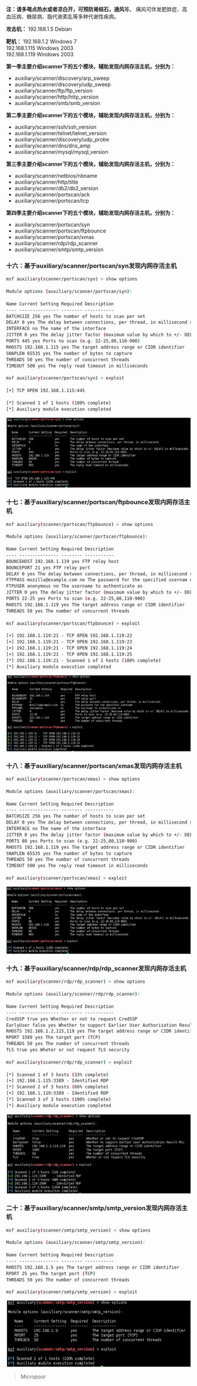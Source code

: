 **注：**请多喝点热水或者凉白开，可预防**肾结石，通风**等。
痛风可伴发肥胖症、高血压病、糖尿病、脂代谢紊乱等多种代谢性疾病。

**攻击机：** 
192.168.1.5 Debian

**靶机：**
192.168.1.2 Windows 7  
192.168.1.115 Windows 2003  
192.168.1.119 Windows 2003

**第一季主要介绍scanner下的五个模块，辅助发现内网存活主机，分别为：**

* auxiliary/scanner/discovery/arp_sweep 
* auxiliary/scanner/discovery/udp_sweep
* auxiliary/scanner/ftp/ftp_version 
* auxiliary/scanner/http/http_version
* auxiliary/scanner/smb/smb_version

**第二季主要介绍scanner下的五个模块，辅助发现内网存活主机，分别为：**

* auxiliary/scanner/ssh/ssh_version 
* auxiliary/scanner/telnet/telnet_version
* auxiliary/scanner/discovery/udp_probe
* auxiliary/scanner/dns/dns_amp
* auxiliary/scanner/mysql/mysql_version

**第三季主要介绍scanner下的五个模块，辅助发现内网存活主机，分别为：**

* auxiliary/scanner/netbios/nbname 
* auxiliary/scanner/http/title
* auxiliary/scanner/db2/db2_version 
* auxiliary/scanner/portscan/ack
* auxiliary/scanner/portscan/tcp

**第四季主要介绍scanner下的五个模块，辅助发现内网存活主机，分别为：**

* auxiliary/scanner/portscan/syn 
* auxiliary/scanner/portscan/ftpbounce
* auxiliary/scanner/portscan/xmas 
* auxiliary/scanner/rdp/rdp_scanner
* auxiliary/scanner/smtp/smtp_version

### 十六：基于auxiliary/scanner/portscan/syn发现内网存活主机

```bash
msf auxiliary(scanner/portscan/syn) > show options 

Module options (auxiliary/scanner/portscan/syn): 

Name Current Setting Required Description
‐‐‐‐ ‐‐‐‐‐‐‐‐‐‐‐‐‐‐‐ ‐‐‐‐‐‐‐‐ ‐‐‐‐‐‐‐‐‐‐‐
BATCHSIZE 256 yes The number of hosts to scan per set
DELAY 0 yes The delay between connections, per thread, in millisecond s
INTERFACE no The name of the interface
JITTER 0 yes The delay jitter factor (maximum value by which to +/‐ DELAY) in milliseconds.
PORTS 445 yes Ports to scan (e.g. 22‐25,80,110‐900)
RHOSTS 192.168.1.115 yes The target address range or CIDR identifier
SNAPLEN 65535 yes The number of bytes to capture
THREADS 50 yes The number of concurrent threads
TIMEOUT 500 yes The reply read timeout in milliseconds 

msf auxiliary(scanner/portscan/syn) > exploit 

[+] TCP OPEN 192.168.1.115:445

[*] Scanned 1 of 1 hosts (100% complete)
[*] Auxiliary module execution completed
```
![](media/6ce14da5f1aa14dad81aaf7cf11364d2.jpg)

### 十七：基于auxiliary/scanner/portscan/ftpbounce发现内网存活主机
```bash
msf auxiliary(scanner/portscan/ftpbounce) > show options 

Module options (auxiliary/scanner/portscan/ftpbounce): 

Name Current Setting Required Description
‐‐‐‐ ‐‐‐‐‐‐‐‐‐‐‐‐‐‐‐ ‐‐‐‐‐‐‐‐ ‐‐‐‐‐‐‐‐‐‐‐
BOUNCEHOST 192.168.1.119 yes FTP relay host
BOUNCEPORT 21 yes FTP relay port
DELAY 0 yes The delay between connections, per thread, in millisecond s
FTPPASS mozilla@example.com no The password for the specified usernam e
FTPUSER anonymous no The username to authenticate as
JITTER 0 yes The delay jitter factor (maximum value by which to +/‐ DELAY) in milliseconds.
PORTS 22‐25 yes Ports to scan (e.g. 22‐25,80,110‐900)
RHOSTS 192.168.1.119 yes The target address range or CIDR identifier
THREADS 50 yes The number of concurrent threads 

msf auxiliary(scanner/portscan/ftpbounce) > exploit 

[+] 192.168.1.119:21 ‐ TCP OPEN 192.168.1.119:22
[+] 192.168.1.119:21 ‐ TCP OPEN 192.168.1.119:23
[+] 192.168.1.119:21 ‐ TCP OPEN 192.168.1.119:24
[+] 192.168.1.119:21 ‐ TCP OPEN 192.168.1.119:25
[*] 192.168.1.119:21 ‐ Scanned 1 of 1 hosts (100% complete)
[*] Auxiliary module execution completed
```

![](media/e68f4b46ae29ee41050a69a3a97020ab.jpg)


### 十八：基于auxiliary/scanner/portscan/xmas发现内网存活主机
```bash
msf auxiliary(scanner/portscan/xmas) > show options 

Module options (auxiliary/scanner/portscan/xmas): 

Name Current Setting Required Description
‐‐‐‐ ‐‐‐‐‐‐‐‐‐‐‐‐‐‐‐ ‐‐‐‐‐‐‐‐ ‐‐‐‐‐‐‐‐‐‐‐
BATCHSIZE 256 yes The number of hosts to scan per set
DELAY 0 yes The delay between connections, per thread, in millisecond s
INTERFACE no The name of the interface
JITTER 0 yes The delay jitter factor (maximum value by which to +/‐ DELAY) in milliseconds.
PORTS 80 yes Ports to scan (e.g. 22‐25,80,110‐900)
RHOSTS 192.168.1.119 yes The target address range or CIDR identifier
SNAPLEN 65535 yes The number of bytes to capture
THREADS 50 yes The number of concurrent threads
TIMEOUT 500 yes The reply read timeout in milliseconds 

msf auxiliary(scanner/portscan/xmas) > exploit
```
![](media/d548820b5bbd229f26983633a4f94d79.jpg)

### 十九：基于auxiliary/scanner/rdp/rdp_scanner发现内网存活主机
```bash
msf auxiliary(scanner/rdp/rdp_scanner) > show options 

Module options (auxiliary/scanner/rdp/rdp_scanner): 

Name Current Setting Required Description
‐‐‐‐ ‐‐‐‐‐‐‐‐‐‐‐‐‐‐‐ ‐‐‐‐‐‐‐‐ ‐‐‐‐‐‐‐‐‐‐‐
CredSSP true yes Whether or not to request CredSSP
EarlyUser false yes Whether to support Earlier User Authorization Result PDU
RHOSTS 192.168.1.2,115,119 yes The target address range or CIDR identifier
RPORT 3389 yes The target port (TCP)
THREADS 50 yes The number of concurrent threads
TLS true yes Wheter or not request TLS security 

msf auxiliary(scanner/rdp/rdp_scanner) > exploit 

[*] Scanned 1 of 3 hosts (33% complete)
[+] 192.168.1.115:3389 ‐ Identified RDP
[*] Scanned 2 of 3 hosts (66% complete)
[+] 192.168.1.119:3389 ‐ Identified RDP
[*] Scanned 3 of 3 hosts (100% complete)
[*] Auxiliary module execution completed
```

![](media/57f3682a0f79fd561d1ad1f575943562.jpg)

### 二十：基于auxiliary/scanner/smtp/smtp_version发现内网存活主机
```bash
msf auxiliary(scanner/smtp/smtp_version) > show options 

Module options (auxiliary/scanner/smtp/smtp_version): 

Name Current Setting Required Description
‐‐‐‐ ‐‐‐‐‐‐‐‐‐‐‐‐‐‐‐ ‐‐‐‐‐‐‐‐ ‐‐‐‐‐‐‐‐‐‐‐
RHOSTS 192.168.1.5 yes The target address range or CIDR identifier
RPORT 25 yes The target port (TCP)
THREADS 50 yes The number of concurrent threads

msf auxiliary(scanner/smtp/smtp_version) > exploit
```  
![](media/e564a63c9072add70448d54da802de43.jpg)

>   Micropoor
